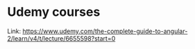 # Udemy courses 

Link: https://www.udemy.com/the-complete-guide-to-angular-2/learn/v4/t/lecture/6655598?start=0



